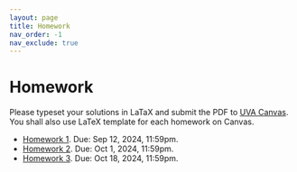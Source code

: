 ```yaml
---
layout: page
title: Homework
nav_order: -1
nav_exclude: true
---
```


Homework
========

Please typeset your solutions in LaTaX and submit the PDF to [UVA Canvas](https://canvas.its.virginia.edu/courses/100784/assignments).
You shall also use LaTeX template for each homework on Canvas.

- [Homework 1](assets/pdf/hw1.pdf). Due: Sep 12, 2024, 11:59pm.
- [Homework 2](assets/pdf/hw2.pdf). Due: Oct 1, 2024, 11:59pm.
- [Homework 3](assets/pdf/hw3.pdf). Due: Oct 18, 2024, 11:59pm.


<!-- 
- [Homework 4](assets/pdf/hw4.pdf). Due: TBD
 -->


